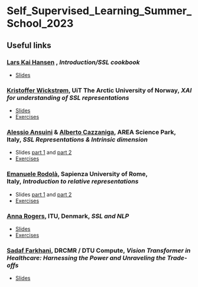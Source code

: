 # Self_Supervised_Learning_Summer_School_2023

## Useful links

### [Lars Kai Hansen](http://cogsys.imm.dtu.dk/staff/lkhansen/lkhansen.html) , _Introduction/SSL cookbook_

- [Slides](Slides/00_Introduction.pdf)

### [Kristoffer Wickstrøm](https://en.uit.no/ansatte/kristoffer.k.wickstrom), UiT The Arctic University of Norway, _XAI for understanding of SSL representations_

- [Slides](Slides/01_XAI.pdf)
- [Exercises](https://github.com/Wickstrom/ssl-summer-school-dtu)

### [Alessio Ansuini](https://www.areasciencepark.it/wp-content/uploads/alessio_ansuiniCV.pdf) & [Alberto Cazzaniga](https://www.areasciencepark.it/wp-content/uploads/alberto_cazzanigaCV.pdf), AREA Science Park, Italy, _SSL Representations & Intrinsic dimension_

- Slides [part 1](Slides/02_IntrinsicDimensions_01.pdf) and [part 2](Slides/02_IntrinsicDimensions_02.pdf)
- [Exercises](https://github.com/AlbertoCazzaniga/DTU_SUMMER_SCHOOL_DAY2)

### [Emanuele Rodolà](https://gladia.di.uniroma1.it/), Sapienza University of Rome, Italy, _Introduction to relative representations_

- Slides [part 1](Slides/03_RelativeRepresentations_01.pdf) and [part 2](Slides/03_RelativeRepresentations_02.pdf)
- [Exercises](https://colab.research.google.com/github/erodola/DLAI-s2-2023/blob/main/rae.ipynb)

### [Anna Rogers](https://pure.itu.dk/da/persons/anna-rogers), ITU, Denmark, _SSL and NLP_

- [Slides](Slides/04_NLP.pdf)
- [Exercises](https://colab.research.google.com/drive/1Fia263yMPSKyoZ3eg8eDW4lAZVARNtpr?usp=sharing)

### [Sadaf Farkhani](https://www.drcmr.dk/sadaff), DRCMR / DTU Compute, _Vision Transformer in Healthcare: Harnessing the Power and Unraveling the Trade-offs_

- [Slides](Slides/04_Transformers.pdf)
